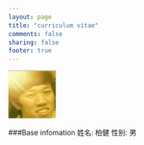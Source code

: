 ```yaml
---
layout: page
title: "curriculum vitae"
comments: false
sharing: false
footer: true
---
```

![baijian](../favicon.png "It is me!")

###Base infomation
姓名:   柏健
性别:   男


